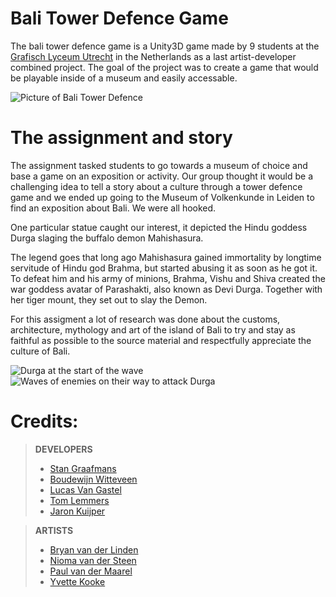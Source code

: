 # Bali Tower Defence Game

The bali tower defence game is a Unity3D game made by 9 students at the [Grafisch Lyceum Utrecht](https://glu.nl) in the Netherlands as a last artist-developer combined project. The goal of the project was to create a game that would be playable inside of a museum and easily accessable.

![Picture of Bali Tower Defence](https://i.imgur.com/lJt5j5D.jpg)


# The assignment and story

The assignment tasked students to go towards a museum of choice and base a game on an exposition or activity. Our group thought it would be a challenging idea to tell a story about a culture through a tower defence game and we ended up going to the Museum of Volkenkunde in Leiden to find an exposition about Bali. We were all hooked.

One particular statue caught our interest, it depicted the Hindu goddess Durga slaging the buffalo demon Mahishasura.

The legend goes that long ago Mahishasura gained immortality by longtime servitude of Hindu god Brahma, but started abusing it as soon as he got it. To defeat him and his army of minions, Brahma, Vishu and Shiva created the war goddess avatar of Parashakti, also known as Devi Durga. Together with her tiger mount, they set out to slay the Demon.

For this assigment a lot of research was done about the customs, architecture, mythology and art of the island of Bali to try and stay as faithful as possible to the source material and respectfully appreciate the culture of Bali.

![Durga at the start of the wave](https://i.imgur.com/U0h3f3s.jpg)
![Waves of enemies on their way to attack Durga](https://i.imgur.com/cMzv2mD.jpg)



# Credits:

> **DEVELOPERS**
> 
> - [Stan Graafmans](http://stangraafmans.com/)
> - [Boudewijn Witteveen](http://boudewijnwitteveen.com/)
> - [Lucas Van Gastel](http://lucasvangastel.com/)
> - [Tom Lemmers](http://www.tomlemmers.com/)
> - [Jaron Kuijper](http://jaronkuijper.nl/)

> **ARTISTS**
> 
> - [Bryan van der Linden](https://www.artstation.com/nyghtskye)
> - [Nioma van der Steen](http://niomavandersteen.weebly.com/)
> - [Paul van der Maarel](http://paulvandermaarel.weebly.com/)
> - [Yvette Kooke](https://wolvcy.artstation.com/)
